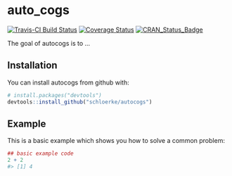 
<!-- README.md is generated from README.Rmd. Please edit that file -->
auto\_cogs
==========

[![Travis-CI Build Status](https://travis-ci.org/schloerke/autocogs.svg?branch=master)](https://travis-ci.org/schloerke/autocogs) [![Coverage Status](https://img.shields.io/codecov/c/github/schloerke/autocogs/master.svg)](https://codecov.io/github/schloerke/autocogs?branch=master) [![CRAN\_Status\_Badge](http://www.r-pkg.org/badges/version/autocogs)](https://cran.r-project.org/package=autocogs)

The goal of autocogs is to ...

Installation
------------

You can install autocogs from github with:

``` r
# install.packages("devtools")
devtools::install_github("schloerke/autocogs")
```

Example
-------

This is a basic example which shows you how to solve a common problem:

``` r
## basic example code
2 + 2
#> [1] 4
```
